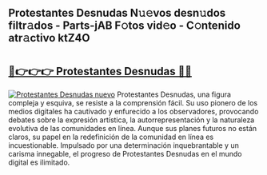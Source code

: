 ## Protestantes Desnudas N𝚞𝚎vos desn𝚞dos filtr𝚊dos - Parts-jAB F𝚘tos vid𝚎o - C𝚘ntenido atr𝚊ctivo ktZ4O

# <h2><a href="http://mb4wy13.tromn.icu/?c=Protestantes+Desnudas">🔗👉👉👉 Protestantes Desnudas 🔗🔗</a></h2>

[![Protestantes Desnudas nuevo](https://i.imgur.com/pEAQMta.gif)](http://mb4wy13.tromn.icu/?c=Protestantes+Desnudas)
Protestantes Desnudas, una figura compleja y esquiva, se resiste a la comprensión fácil. Su uso pionero de los medios digitales ha cautivado y enfurecido a los observadores, provocando debates sobre la expresión artística, la autorrepresentación y la naturaleza evolutiva de las comunidades en línea. Aunque sus planes futuros no están claros, su papel en la redefinición de la comunidad en línea es incuestionable. Impulsado por una determinación inquebrantable y un carisma innegable, el progreso de Protestantes Desnudas en el mundo digital es ilimitado.
